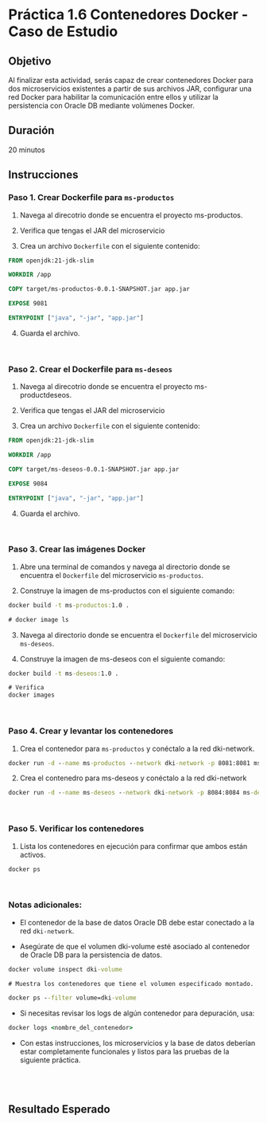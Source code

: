 # Práctica 1.6 Contenedores Docker - Caso de Estudio

## Objetivo

Al finalizar esta actividad, serás capaz de crear contenedores Docker para dos microservicios existentes a partir de sus archivos JAR, configurar una red Docker para habilitar la comunicación entre ellos y utilizar la persistencia con Oracle DB mediante volúmenes Docker.

## Duración

20 minutos 

## Instrucciones

### Paso 1. Crear Dockerfile para `ms-productos`

1. Navega al direcotrio donde se encuentra el proyecto ms-productos.

2. Verifica que tengas el JAR del microservicio

3. Crea un archivo `Dockerfile` con el siguiente contenido:

```Dockerfile
FROM openjdk:21-jdk-slim

WORKDIR /app

COPY target/ms-productos-0.0.1-SNAPSHOT.jar app.jar

EXPOSE 9081

ENTRYPOINT ["java", "-jar", "app.jar"]
```

4. Guarda el archivo.


<br/>

### Paso 2. Crear el Dockerfile para `ms-deseos`

1. Navega al direcotrio donde se encuentra el proyecto ms-productdeseos.

2. Verifica que tengas el JAR del microservicio

3. Crea un archivo `Dockerfile` con el siguiente contenido:

```Dockerfile
FROM openjdk:21-jdk-slim

WORKDIR /app

COPY target/ms-deseos-0.0.1-SNAPSHOT.jar app.jar

EXPOSE 9084

ENTRYPOINT ["java", "-jar", "app.jar"]
```

4. Guarda el archivo.

<br/> 

### Paso 3. Crear las imágenes Docker

1. Abre una terminal de comandos y navega al directorio donde se encuentra el `Dockerfile` del microservicio `ms-productos`.

2. Construye la imagen de ms-productos con el siguiente comando:

```cmd
docker build -t ms-productos:1.0 .

# docker image ls
```

3. Navega al directorio donde se encuentra el `Dockerfile` del microservicio `ms-deseos`.

4. Construye la imagen de ms-deseos con el siguiente comando:

```cmd
docker build -t ms-deseos:1.0 .

# Verifica
docker images
```

<br/>

### Paso 4. Crear y levantar los contenedores

1. Crea el contenedor para `ms-productos` y conéctalo a la red dki-network.

```cmd
docker run -d --name ms-productos --network dki-network -p 8081:8081 ms-productos:1.0
```

2. Crea el contenedro para ms-deseos y conéctalo a la red dki-network

```cmd
docker run -d --name ms-deseos --network dki-network -p 8084:8084 ms-deseos:1.0
```
<br/>

### Paso 5. Verificar los contenedores

1. Lista los contenedores en ejecución para confirmar que ambos están activos.

```cmd
docker ps
```



<br/>

### Notas adicionales:

- El contenedor de la base de datos Oracle DB debe estar conectado a la red ```dki-network```.

- Asegúrate de que el volumen dki-volume esté asociado al contenedor de Oracle DB para la persistencia de datos.

```cmd
docker volume inspect dki-volume

# Muestra los contenedores que tiene el volumen especificado montado.

docker ps --filter volume=dki-volume

```

- Si necesitas revisar los logs de algún contenedor para depuración, usa:

```cmd
docker logs <nombre_del_contenedor>
```

- Con estas instrucciones, los microservicios y la base de datos deberían estar completamente funcionales y listos para las pruebas de la siguiente práctica.

<br/>
<br/>

## Resultado Esperado